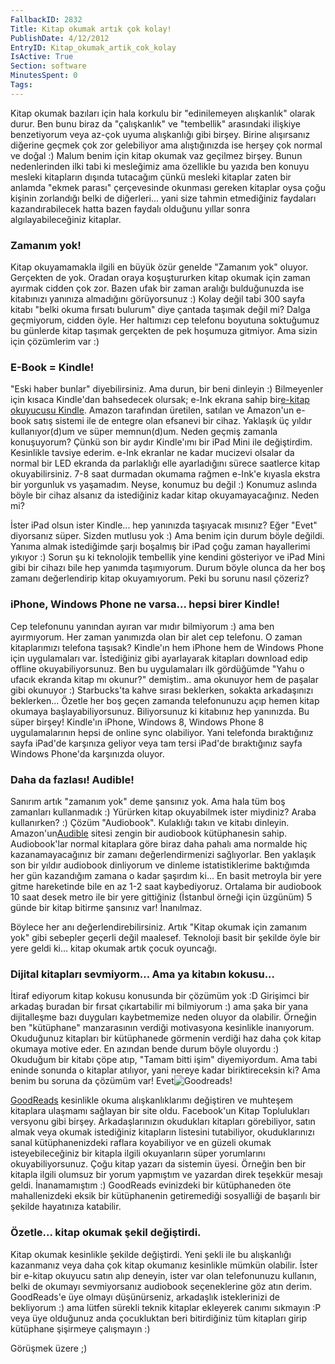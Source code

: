 ```yaml
---
FallbackID: 2832
Title: Kitap okumak artık çok kolay!
PublishDate: 4/12/2012
EntryID: Kitap_okumak_artik_cok_kolay
IsActive: True
Section: software
MinutesSpent: 0
Tags: 
---
```

Kitap okumak bazıları için hala korkulu bir "edinilemeyen alışkanlık"
olarak durur. Ben bunu biraz da "çalışkanlık" ve "tembellik" arasındaki
ilişkiye benzetiyorum veya az-çok uyuma alışkanlığı gibi birşey. Birine
alışırsanız diğerine geçmek çok zor gelebiliyor ama alıştığınızda ise
herşey çok normal ve doğal :) Malum benim için kitap okumak vaz geçilmez
birşey. Bunun nedenlerinden ilki tabi ki mesleğimiz ama özellikle bu
yazıda ben konuyu mesleki kitapların dışında tutacağım çünkü mesleki
kitaplar zaten bir anlamda "ekmek parası" çerçevesinde okunması gereken
kitaplar oysa çoğu kişinin zorlandığı belki de diğerleri... yani size
tahmin etmediğiniz faydaları kazandırabilecek hatta bazen faydalı
olduğunu yıllar sonra algılayabileceğiniz kitaplar.

### Zamanım yok!

Kitap okuyamamakla ilgili en büyük özür genelde "Zamanım yok" oluyor.
Gerçekten de yok. Oradan oraya koşuştururken kitap okumak için zaman
ayırmak cidden çok zor. Bazen ufak bir zaman aralığı bulduğunuzda ise
kitabınızı yanınıza almadığını görüyorsunuz :) Kolay değil tabi 300
sayfa kitabı "belki okuma fırsatı bulurum" diye çantada taşımak değil
mi? Dalga geçmiyorum, cidden öyle. Her haltımızı cep telefonu boyutuna
soktuğumuz bu günlerde kitap taşımak gerçekten de pek hoşumuza gitmiyor.
Ama sizin için çözümlerim var :)

### E-Book = Kindle!

"Eski haber bunlar" diyebilirsiniz. Ama durun, bir beni dinleyin :)
Bilmeyenler için kısaca Kindle'dan bahsedecek olursak; e-Ink ekrana
sahip bir[e-kitap okuyucusu
Kindle](http://www.amazon.com/gp/product/B007HCCOD0/ref=amb_link_365798502_2?pf_rd_m=ATVPDKIKX0DER&pf_rd_s=center-1&pf_rd_r=10MD0GXHZH33VMY3VFHZ&pf_rd_t=101&pf_rd_p=1404708322&pf_rd_i=507846).
Amazon tarafından üretilen, satılan ve Amazon'un e-book satış sistemi
ile de entegre olan efsanevi bir cihaz. Yaklaşık üç yıldır
kullanıyor(d)um ve süper memnun(d)um. Neden geçmiş zamanla konuşuyorum?
Çünkü son bir aydır Kindle'ımı bir iPad Mini ile değiştirdim. Kesinlikle
tavsiye ederim. e-Ink ekranlar ne kadar mucizevi olsalar da normal bir
LED ekranda da parlaklığı elle ayarladığını sürece saatlerce kitap
okuyabilirsiniz. 7-8 saat durmadan okumama rağmen e-Ink'e kıyasla ekstra
bir yorgunluk vs yaşamadım. Neyse, konumuz bu değil :) Konumuz aslında
böyle bir cihaz alsanız da istediğiniz kadar kitap okuyamayacağınız.
Neden mi?

İster iPad olsun ister Kindle... hep yanınızda taşıyacak mısınız? Eğer
"Evet" diyorsanız süper. Sizden mutlusu yok :) Ama benim için durum
böyle değildi. Yanıma almak istediğimde şarjı boşalmış bir iPad çoğu
zaman hayallerimi yıkıyor :) Sorun şu ki teknolojik tembellik yine
kendini gösteriyor ve iPad Mini gibi bir cihazı bile hep yanımda
taşımıyorum. Durum böyle olunca da her boş zamanı değerlendirip kitap
okuyamıyorum. Peki bu sorunu nasıl çözeriz?

### iPhone, Windows Phone ne varsa... hepsi birer Kindle!

Cep telefonunu yanından ayıran var mıdır bilmiyorum :) ama ben
ayırmıyorum. Her zaman yanımızda olan bir alet cep telefonu. O zaman
kitaplarımızı telefona taşısak? Kindle'ın hem iPhone hem de Windows
Phone için uygulamaları var. İstediğiniz gibi ayarlayarak kitapları
download edip offline okuyabiliyorsunuz. Ben bu uygulamaları ilk
gördüğümde "Yahu o ufacık ekranda kitap mı okunur?" demiştim.. ama
okunuyor hem de paşalar gibi okunuyor :) Starbucks'ta kahve sırası
beklerken, sokakta arkadaşınızı beklerken... Özetle her boş geçen
zamanda telefonunuzu açıp hemen kitap okumaya başlayabiliyorsunuz.
Biliyorsunuz ki kitabınız hep yanınızda. Bu süper birşey! Kindle'ın
iPhone, Windows 8, Windows Phone 8 uygulamalarının hepsi de online sync
olabiliyor. Yani telefonda bıraktığınız sayfa iPad'de karşınıza geliyor
veya tam tersi iPad'de bıraktığınız sayfa Windows Phone'da karşınızda
oluyor.

### Daha da fazlası! Audible!

Sanırım artık "zamanım yok" deme şansınız yok. Ama hala tüm boş
zamanları kullanmadık :) Yürürken kitap okuyabilmek ister miydiniz?
Araba kullanırken? :) Çözüm "Audiobook". Kulaklığı takın ve kitabı
dinleyin. Amazon'un[Audible](http://www.audible.com/) sitesi zengin bir
audiobook kütüphanesin sahip. Audiobook'lar normal kitaplara göre biraz
daha pahalı ama normalde hiç kazanamayacağınız bir zamanı
değerlendirmenizi sağlıyorlar. Ben yaklaşık son bir yıldır audiobook
dinliyorum ve dinleme istatistiklerime baktığımda her gün kazandığım
zamana o kadar şaşırdım ki... En basit metroyla bir yere gitme
hareketinde bile en az 1-2 saat kaybediyoruz. Ortalama bir audiobook 10
saat desek metro ile bir yere gittiğiniz (İstanbul örneği için üzgünüm)
5 günde bir kitap bitirme şansınız var! İnanılmaz.

Böylece her anı değerlendirebilirsiniz. Artık "Kitap okumak için zamanım
yok" gibi sebepler geçerli değil maalesef. Teknoloji basit bir şekilde
öyle bir yere geldi ki... kitap okumak artık çocuk oyuncağı.

### Dijital kitapları sevmiyorm... Ama ya kitabın kokusu...

İtiraf ediyorum kitap kokusu konusunda bir çözümüm yok :D Girişimci bir
arkadaş buradan bir fırsat çıkartabilir mi bilmiyorum :) ama şaka bir
yana dijitalleşme bazı duyguları kaybetmemize neden oluyor da olabilir.
Örneğin ben "kütüphane" manzarasının verdiği motivasyona kesinlikle
inanıyorum. Okuduğunuz kitapları bir kütüphanede görmenin verdiği haz
daha çok kitap okumaya motive eder. En azından bende durum böyle
oluyordu :) Okuduğum bir kitabı çöpe atıp, "Tamam bitti işim"
diyemiyordum. Ama tabi eninde sonunda o kitaplar atılıyor, yani nereye
kadar biriktireceksin ki? Ama benim bu soruna da çözümüm var!
Evet![Goodreads](http://www.goodreads.com/daronyondem)!

[GoodReads](http://www.goodreads.com/daronyondem) kesinlikle okuma
alışkanlıklarımı değiştiren ve muhteşem kitaplara ulaşmamı sağlayan bir
site oldu. Facebook'un Kitap Toplulukları versyonu gibi birşey.
Arkadaşlarınızın okudukları kitapları görebiliyor, satın almak veya
okumak istediğiniz kitapların listesini tutabiliyor, okuduklarınızı
sanal kütüphanenizdeki raflara koyabiliyor ve en güzeli okumak
isteyebileceğiniz bir kitapla ilgili okuyanların süper yorumlarını
okuyabiliyorsunuz. Çoğu kitap yazarı da sistemin üyesi. Örneğin ben bir
kitapla ilgili olumsuz bir yorum yapmıştım ve yazardan direk teşekkür
mesajı geldi. İnanamamıştım :) GoodReads evinizdeki bir kütüphaneden öte
mahallenizdeki eksik bir kütüphanenin getiremediği sosyalliği de
başarılı bir şekilde hayatınıza katabilir.

### Özetle... kitap okumak şekil değiştirdi.

Kitap okumak kesinlikle şekilde değiştirdi. Yeni şekli ile bu
alışkanlığı kazanmanız veya daha çok kitap okumanız kesinlikle mümkün
olabilir. İster bir e-kitap okuyucu satın alıp deneyin, ister var olan
telefonunuzu kullanın, belki de okumayı sevmiyorsanız audiobook
seçeneklerine göz atın derim. GoodReads'e üye olmayı düşünürseniz,
arkadaşlık isteklerinizi de bekliyorum :) ama lütfen sürekli teknik
kitaplar ekleyerek canımı sıkmayın :P veya üye olduğunuz anda
çocukluktan beri bitirdiğiniz tüm kitapları girip kütüphane şişirmeye
çalışmayın :)

Görüşmek üzere ;)



